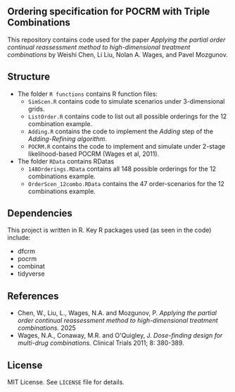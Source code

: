 ## Ordering specification for POCRM with Triple Combinations
This repository contains code used for the paper _Applying the partial order continual reassessment method to high-dimensional treatment combinations_ by Weishi Chen, Li Liu, Nolan A. Wages, and Pavel Mozgunov.

## Structure
- The folder `R functions` contains R function files:
  - `SimScen.R` contains code to simulate scenarios under 3-dimensional grids.
  - `ListOrder.R` contains code to list out all possible orderings for the 12 combination example.
  - `Adding.R` contains the code to implement the *Adding* step of the *Adding-Refining algorithm*.
  - `POCRM.R` contains the code to implement and simulate under 2-stage likelihood-based POCRM (Wages et al, 2011).
- The folder `RData` contains RDatas 
  - `148Orderings.RData` contains all 148 possible orderings for the 12 combinations example.
  - `OrderScen_12combo.RData` contains the 47 order-scenarios for the 12 combinations example.

## Dependencies
This project is written in R. Key R packages used (as seen in the code) include:
- dfcrm
- pocrm
- combinat
- tidyverse

## References
- Chen, W., Liu, L., Wages, N.A. and Mozgunov, P. *Applying the partial order continual reassessment method to high-dimensional treatment combinations.* 2025
- Wages, N.A., Conaway, M.R. and O'Quigley, J. *Dose-finding design for multi-drug combinations.* Clinical Trials 2011; 8: 380-389.

##  License
MIT License. See `LICENSE` file for details.
